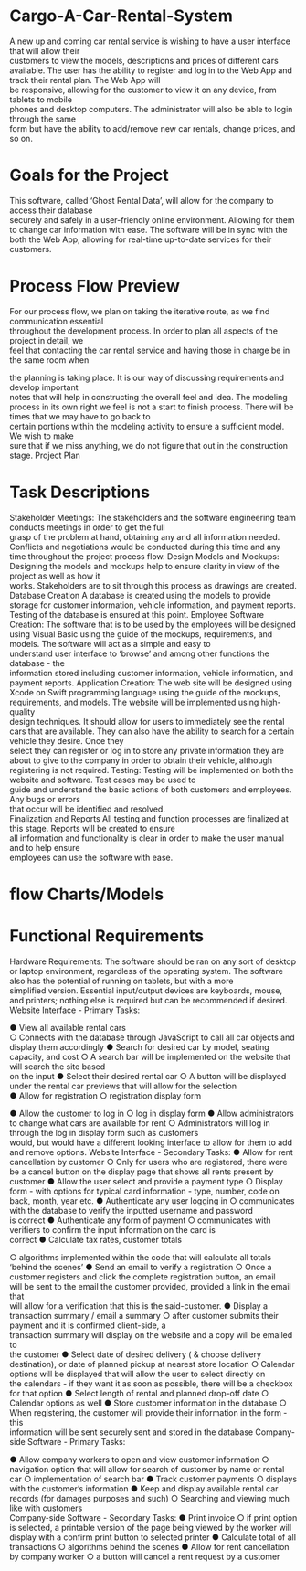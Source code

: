 # Cargo-A-Car-Rental-System
A	new	up	and	coming	car	rental	service	is	wishing	to	have	a	user	interface	that	will	allow	their	
customers	to	view	the	models,	descriptions	and	prices	of	different	cars available.	The	user	has	
the	ability	to	register	and	log	in	to	the	Web	App	and	track	their	rental	plan.	The	Web	App	will	
be	responsive,	allowing	for	the	customer	to	view	it	on	any	device,	from	tablets	to	mobile	
phones	and	desktop	computers.	The	administrator	will	also	be	able	to	login	through	the	same	
form	but	have	the	ability	to	add/remove	new	car	rentals,	change	prices,	and	so	on.

# Goals	for	the	Project
This	software,	called	‘Ghost	Rental	Data’, will	allow	for	the	company	to	access	their	database	
securely	and	safely	in	a	user-friendly	online	environment.	Allowing	for	them	to	change	car	
information	with	ease.	The	software	will	be	in	sync	with	the	both	the	Web	App,	allowing	for	
real-time	up-to-date services	for	their	customers.


# Process Flow	Preview
For	our	process	flow,	we	plan	on	taking	the	iterative	route,	as	we	find	communication	essential	
throughout	the	development	process.	In	order	to	plan	all	aspects	of	the	project	in	detail,	we	
feel	that	contacting	the	car	rental	service	and having	those	in	charge	be	in	the	same	room	when	

the	planning	is	taking	place.	It	is	our	way	of	discussing	requirements	and	develop	important	
notes	that	will	help	in	constructing	the	overall	feel	and	idea.	The	modeling	process	in	its	own	
right	we	feel	is	not	a	start	to	finish	process.	There	will	be	times	that	we	may	have	to	go	back	to	
certain	portions	within	the	modeling	activity	to	ensure	a	sufficient	model.	We	wish	to	make	
sure	that	if	we	miss	anything,	we	do	not	figure	that	out	in	the	construction	stage.
Project	Plan

#	Task	Descriptions
Stakeholder	Meetings:
The	stakeholders	and	the	software	engineering	team	conducts	meetings	in	order	to get	the	full	
grasp	of	the	problem	at	hand,	obtaining	any	and	all	information	needed.	Conflicts	and	
negotiations	would	be	conducted	during	this	time	and	any	time	throughout	the	project	process	
flow.
Design	Models	and	Mockups:
Designing	the	models	and	mockups	help	to	ensure	clarity	in	view	of	the	project	as	well	as	how	it	
works.	Stakeholders	are	to	sit	through	this	process	as	drawings	are	created.
Database	Creation
A	database	is	created	using	the	models	to	provide	storage	for	customer	information,	vehicle	
information,	and	payment	reports.	Testing	of	the	database	is	ensured	at	this	point.
Employee	Software	Creation:
The	software	that	is	to	be	used	by	the	employees	will	be	designed	using	Visual	Basic	using	the	
guide	of	the	mockups,	requirements,	and	models.	The	software	will	act	as	a	simple	and	easy	to	
understand	user	interface	to	‘browse’	and	among	other	functions	the	database	- the	
information	stored	including	customer	information,	vehicle	information,	and	payment	reports.
Application	Creation:
The web	site	will	be	designed	using	Xcode	on	Swift	programming	language	using	the	guide	of	the	
mockups,	requirements,	and	models.	The	website	will	be	implemented	using	high-quality	
design	techniques.	It	should	allow	for	users	to	immediately	see	the	rental	cars	that	are	
available.	They	can	also	have	the	ability	to	search	for	a	certain	vehicle	they	desire.	Once	they	
select	they	can	register	or	log	in	to	store	any	private	information	they	are	about	to	give	to	the	
company	in	order	to	obtain	their	vehicle,	although	registering	is	not	required.
Testing:
Testing	will	be	implemented	on	both	the	website	and	software.	Test	cases	may	be	used	to	
guide	and	understand	the	basic	actions	of	both	customers	and	employees.	Any	bugs	or	errors	
that	occur	will	be	identified	and	resolved.	
Finalization	and	Reports
All	testing	and	function	processes	are	finalized	at	this	stage.	Reports	will	be	created	to	ensure	
all	information	and	functionality	is	clear	in	order	to	make	the	user	manual	and	to	help	ensure	
employees	can	use	the	software	with	ease.

# flow Charts/Models



# Functional	Requirements
Hardware	Requirements:
The	software	should	be	ran	on	any	sort	of	desktop	or	laptop	environment,	regardless	of	the	
operating	system.	The	software	also	has	the	potential	of	running	on	tablets,	but	with	a	more	
simplified	version.	Essential	input/output	devices	are	keyboards,	mouse,	and	printers;	nothing	
else	is	required	but	can	be	recommended	if	desired.
Website	Interface	- Primary	Tasks:

● View	all	available	rental	cars	
○ Connects	with	the	database	through	JavaScript to	call	all	car	objects	and	display	
them	accordingly
● Search	for	desired	car	by	model,	seating	capacity,	and	cost
○ A	search	bar	will	be	implemented	on	the	website	that	will	search	the	site	based	
on	the	input
● Select	their	desired	rental	car
○ A	button	will	be	displayed	under	the	rental	car	previews	that	will	allow	for	the	
selection	
● Allow	for	registration
○ registration	display	form	

● Allow	the	customer	to	log	in
○ log	in	display	form
● Allow	administrators	to	change	what	cars	are	available	for	rent
○ Administrators will	log	in	through	the	log	in	display	form	such	as	customers	
would,	but	would	have	a	different	looking	interface	to	allow	for	them	to	add	and	
remove	options.
Website	Interface	- Secondary	Tasks:
● Allow	for	rent	cancellation	by	customer
○ Only	for	users	who are	registered,	there	were	be	a	cancel	button	on	the	display	
page	that	shows	all	rents	present	by	customer
● Allow	the	user	select	and	provide	a	payment	type
○ Display	form	- with	options	for	typical	card	information	- type,	number,	code	on	
back,	month,	year	etc.
● Authenticate	any	user	logging	in
○ communicates	with	the	database	to	verify	the	inputted	username	and	password	
is	correct
● Authenticate	any	form	of	payment
○ communicates	with	verifiers	to	confirm	the	input	information	on	the	card	is	
correct
● Calculate	tax	rates,	customer	totals

○ algorithms	implemented	within	the	code	that	will	calculate	all	totals	‘behind	the	
scenes’
● Send	an	email	to	verify	a	registration
○ Once	a	customer	registers	and	click	the	complete	registration	button,	an	email	
will	be	sent	to	the	email the	customer	provided,	provided	a	link	in	the	email	that	
will	allow	for	a	verification	that	this	is	the	said-customer.
● Display	a	transaction	summary	/	email	a	summary
○ after	customer	submits	their	payment	and	it	is	confirmed	client-side,	a	
transaction	summary	will	display	on	the	website	and	a	copy	will	be	emailed	to	
the	customer
● Select	date	of	desired	delivery	(	&	choose	delivery	destination),	or	date	of	planned	pickup	at	nearest	store	location
○ Calendar	options	will	be	displayed	that	will	allow	the	user	to	select	directly	on	
the	calendars	- if	they	want	it	as	soon	as	possible,	there	will	be	a	checkbox	for	
that	option
● Select	length	of	rental	and	planned	drop-off	date
○ Calendar	options	as	well
● Store	customer	information	in	the	database
○ When	registering,	the	customer	will	provide	their	information	in	the	form	- this	
information	will	be	sent	securely	sent	and	stored	in	the	database
Company-side	Software	- Primary	Tasks:

● Allow	company	workers	to	open	and	view	customer	information
○ navigation	option	that	will	allow	for	search	of	customer	by	name	or	rental	car	
○ implementation	of	search	bar
● Track	customer	payments
○ displays	with	the	customer’s	information
● Keep	and	display	available	rental	car	records	(for	damages	purposes	and	such)
○ Searching	and	viewing	much	like	with	customers	
Company-side	Software	- Secondary	Tasks:
● Print	invoice
○ if	print	option	is	selected,	a	printable	version	of	the	page	being	viewed	by	the	
worker	will	display	with	a	confirm	print	button	to	selected	printer
● Calculate	total	of	all	transactions
○ algorithms	behind	the	scenes
● Allow	for	rent	cancellation	by	company	worker
○ a	button	will	cancel	a	rent	request	by	a	customer
